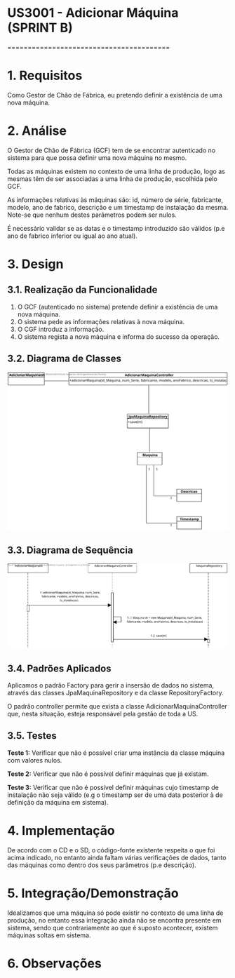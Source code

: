 # US3001 - Adicionar Máquina (SPRINT B)
========================================

# 1. Requisitos

  Como Gestor de Chão de Fábrica, eu pretendo definir a existência de uma nova máquina.

# 2. Análise

O Gestor de Chão de Fábrica (GCF) tem de se encontrar autenticado no sistema para que possa definir uma nova máquina no mesmo.

Todas as máquinas existem no contexto de uma linha de produção, logo as mesmas têm de ser associadas a uma linha de produção, escolhida pelo GCF.

As informações relativas às máquinas são: id, número de série, fabricante, modelo, ano de fabrico, descrição e um timestamp de instalação da mesma. Note-se que nenhum destes parâmetros podem ser nulos.

É necessário validar se as datas e o timestamp introduzido são válidos (p.e ano de fabrico inferior ou igual ao ano atual).

# 3. Design

## 3.1. Realização da Funcionalidade

1. O GCF (autenticado no sistema) pretende definir a existência de uma nova máquina.
2. O sistema pede as informações relativas à nova máquina.
3. O CGF introduz a informação.
4. O sistema regista a nova máquina e informa do sucesso da operação.


## 3.2. Diagrama de Classes

![CD](CD.svg)

## 3.3. Diagrama de Sequência

![SD](SD.svg)

## 3.4. Padrões Aplicados

Aplicamos o padrão Factory para gerir a insersão de dados no sistema, através das classes JpaMaquinaRepository e da classe RepositoryFactory.

O padrão controller permite que exista a classe AdicionarMaquinaController que, nesta situação, esteja responsável pela gestão de toda a US.


## 3.5. Testes

**Teste 1:** Verificar que não é possível criar uma instância da classe máquina com valores nulos.

**Teste 2:** Verificar que não é possível definir máquinas que já existam.

**Teste 3:** Verificar que não é possível definir máquinas cujo timestamp de instalação não seja válido (e.g o timestamp ser de uma data posterior à de definição da máquina em sistema).

# 4. Implementação

De acordo com o CD e o SD, o código-fonte existente respeita o que foi acima indicado, no entanto ainda faltam várias verificações de dados, tanto das máquinas como dentro dos seus parâmetros (p.e descrição).

# 5. Integração/Demonstração

Idealizamos que uma máquina só pode existir no contexto de uma linha de produção, no entanto essa integração ainda não se encontra presente em sistema, sendo que contrariamente ao que é suposto acontecer, existem máquinas soltas em sistema.

# 6. Observações
